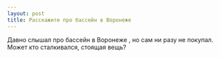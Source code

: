 ```yaml
---
layout: post 
title: Расскажите про бассейн в Воронеже 
--- 
```

Давно слышал про бассейн в Воронеже , но сам ни разу не покупал. Может кто сталкивался, стоящая вещь?